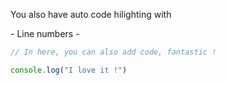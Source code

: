 <p class="text-lg mt-8">You also have auto code hilighting with</p>
 - Line numbers
 - 

```js
// In here, you can also add code, fantastic !

console.log("I love it !")
```
